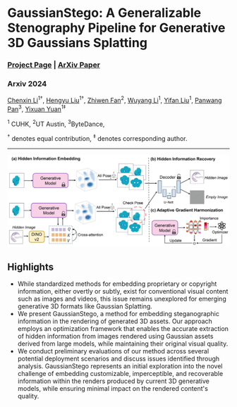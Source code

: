 # GaussianStego: A Generalizable Stenography Pipeline for Generative 3D Gaussians Splatting

<!-- <i>The avatar is generated by stable diffusion.</i> -->


### [Project Page](https://gaussian-stego.github.io/) | [ArXiv Paper](https://arxiv.org/abs/2407.01301)
### Arxiv 2024

[Chenxin Li](https://xggnet.github.io/)<sup>1†</sup>, 
[Hengyu Liu](https://github.com/LiuHengyu321)<sup>1†</sup>, 
[Zhiwen Fan](https://zhiwenfan.github.io/)<sup>2</sup>,
[Wuyang Li](https://wymancv.github.io/wuyang.github.io/)<sup>1</sup>,
[Yifan Liu](https://yifliu3.github.io/)<sup>1</sup>,
[Panwang Pan](https://paulpanwang.github.io/)<sup>3</sup>,
[Yixuan Yuan](https://www.ee.cuhk.edu.hk/en-gb/people/academic-staff/professors/prof-yixuan-yuan)<sup>1‡</sup>

<sup>1</sup> CUHK, <sup>2</sup>UT Austin, <sup>3</sup>ByteDance, 

<sup>†</sup> denotes equal contribution, <sup>‡</sup> denotes corresponding author. 

-------------------------------------------
![introduction](./assets/method.jpg)

## Highlights 
- While standardized methods for embedding proprietary or copyright information, either overtly or subtly, exist for conventional visual content such as images and videos, this issue remains unexplored for emerging generative 3D formats like Gaussian Splatting.
- We present GaussianStego, a method for embedding steganographic information in the rendering of generated 3D assets. Our approach employs an optimization framework that enables the accurate extraction of hidden information from images rendered using Gaussian assets derived from large models, while maintaining their original visual quality.
- We conduct preliminary evaluations of our method across several potential deployment scenarios and discuss issues identified through analysis. GaussianStego represents an initial exploration into the novel challenge of embedding customizable, imperceptible, and recoverable information within the renders produced by current 3D generative models, while ensuring minimal impact on the rendered content's quality.
